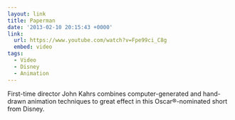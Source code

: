 ```yaml
---
layout: link
title: Paperman
date: '2013-02-10 20:15:43 +0000'
link:
  url: https://www.youtube.com/watch?v=Fpe99ci_C8g
  embed: video
tags:
  - Video
  - Disney
  - Animation
---
```

First-time director John Kahrs combines computer-generated and hand-drawn animation techniques to great effect in this Oscar®-nominated short from Disney.
